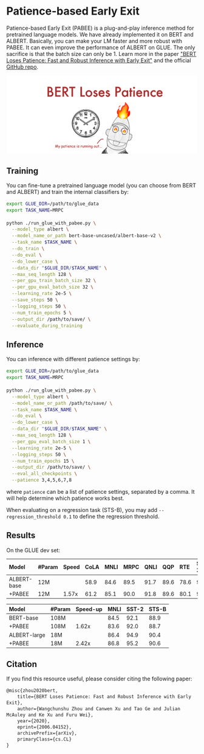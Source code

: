 # Patience-based Early Exit

Patience-based Early Exit \(PABEE\) is a plug-and-play inference method for pretrained language models. We have already implemented it on BERT and ALBERT. Basically, you can make your LM faster and more robust with PABEE. It can even improve the performance of ALBERT on GLUE. The only sacrifice is that the batch size can only be 1. Learn more in the paper ["BERT Loses Patience: Fast and Robust Inference with Early Exit"](https://arxiv.org/abs/2006.04152) and the official [GitHub repo](https://github.com/JetRunner/PABEE).

![PABEE](https://github.com/JetRunner/PABEE/raw/master/bert-loses-patience.png)

## Training

You can fine-tune a pretrained language model \(you can choose from BERT and ALBERT\) and train the internal classifiers by:

```bash
export GLUE_DIR=/path/to/glue_data
export TASK_NAME=MRPC

python ./run_glue_with_pabee.py \
  --model_type albert \
  --model_name_or_path bert-base-uncased/albert-base-v2 \
  --task_name $TASK_NAME \
  --do_train \
  --do_eval \
  --do_lower_case \
  --data_dir "$GLUE_DIR/$TASK_NAME" \
  --max_seq_length 128 \
  --per_gpu_train_batch_size 32 \
  --per_gpu_eval_batch_size 32 \
  --learning_rate 2e-5 \
  --save_steps 50 \
  --logging_steps 50 \
  --num_train_epochs 5 \
  --output_dir /path/to/save/ \
  --evaluate_during_training
```

## Inference

You can inference with different patience settings by:

```bash
export GLUE_DIR=/path/to/glue_data
export TASK_NAME=MRPC

python ./run_glue_with_pabee.py \
  --model_type albert \
  --model_name_or_path /path/to/save/ \
  --task_name $TASK_NAME \
  --do_eval \
  --do_lower_case \
  --data_dir "$GLUE_DIR/$TASK_NAME" \
  --max_seq_length 128 \
  --per_gpu_eval_batch_size 1 \
  --learning_rate 2e-5 \
  --logging_steps 50 \
  --num_train_epochs 15 \
  --output_dir /path/to/save/ \
  --eval_all_checkpoints \
  --patience 3,4,5,6,7,8
```

where `patience` can be a list of patience settings, separated by a comma. It will help determine which patience works best.

When evaluating on a regression task \(STS-B\), you may add `--regression_threshold 0.1` to define the regression threshold.

## Results

On the GLUE dev set:

| Model | \#Param | Speed | CoLA | MNLI | MRPC | QNLI | QQP | RTE | SST-2 | STS-B |
| :--- | :--- | :--- | :--- | :--- | :--- | :--- | :--- | :--- | :--- | :--- |
| ALBERT-base | 12M |  | 58.9 | 84.6 | 89.5 | 91.7 | 89.6 | 78.6 | 92.8 | 89.5 |
| +PABEE | 12M | 1.57x | 61.2 | 85.1 | 90.0 | 91.8 | 89.6 | 80.1 | 93.0 | 90.1 |

| Model | \#Param | Speed-up | MNLI | SST-2 | STS-B |
| :--- | :--- | :--- | :--- | :--- | :--- |
| BERT-base | 108M |  | 84.5 | 92.1 | 88.9 |
| +PABEE | 108M | 1.62x | 83.6 | 92.0 | 88.7 |
| ALBERT-large | 18M |  | 86.4 | 94.9 | 90.4 |
| +PABEE | 18M | 2.42x | 86.8 | 95.2 | 90.6 |

## Citation

If you find this resource useful, please consider citing the following paper:

```text
@misc{zhou2020bert,
    title={BERT Loses Patience: Fast and Robust Inference with Early Exit},
    author={Wangchunshu Zhou and Canwen Xu and Tao Ge and Julian McAuley and Ke Xu and Furu Wei},
    year={2020},
    eprint={2006.04152},
    archivePrefix={arXiv},
    primaryClass={cs.CL}
}
```

